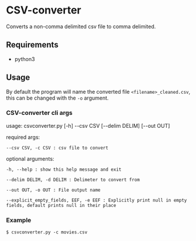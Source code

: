 # CSV-converter
Converts a non-comma delimited csv file to comma delimited.

## Requirements
- python3


## Usage

By default the program will name the converted file `<filename>_cleaned.csv`, this can be changed with the `-o` argument.

### CSV-converter cli args

usage: csvconverter.py [-h] --csv CSV [--delim DELIM] [--out OUT]


required args:

  `--csv CSV, -c CSV : csv file to convert`

optional arguments:

  `-h, --help : show this help message and exit`

  `--delim DELIM, -d DELIM : Delimeter to convert from`

  `--out OUT, -o OUT : File output name`

  `--explicit_empty_fields, EEF, -e EEF : Explicitly print null in empty fields, default prints null in their place`


### Example

`$ csvconverter.py -c movies.csv`



